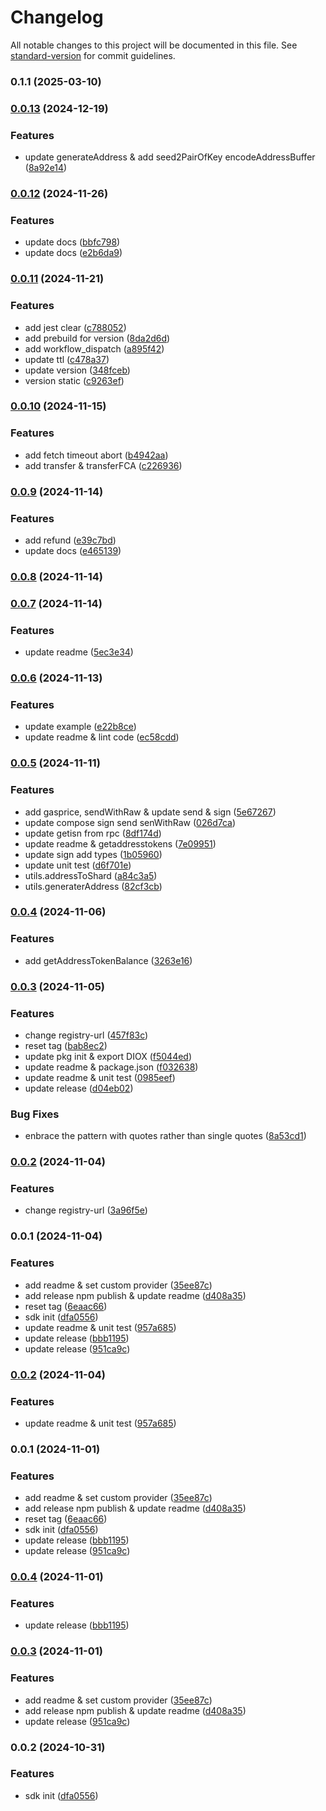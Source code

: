 # Changelog

All notable changes to this project will be documented in this file. See [standard-version](https://github.com/conventional-changelog/standard-version) for commit guidelines.

### 0.1.1 (2025-03-10)

### [0.0.13](https://github.com/duiyuan/web3/compare/v0.0.12...v0.0.13) (2024-12-19)


### Features

* update generateAddress & add seed2PairOfKey encodeAddressBuffer ([8a92e14](https://github.com/duiyuan/web3/commit/8a92e1402f98b264c3e145b18e7754844b0f3194))

### [0.0.12](https://github.com/duiyuan/web3/compare/v0.0.11...v0.0.12) (2024-11-26)


### Features

* update docs ([bbfc798](https://github.com/duiyuan/web3/commit/bbfc7981c07c99c5eb27a783612c8f4663580fd1))
* update docs ([e2b6da9](https://github.com/duiyuan/web3/commit/e2b6da91d92bbfdcfac1c80bface4c73612b7199))

### [0.0.11](https://github.com/duiyuan/web3/compare/v0.0.10...v0.0.11) (2024-11-21)


### Features

* add jest clear ([c788052](https://github.com/duiyuan/web3/commit/c7880520124878f3df44405a5a3eb8fbf6d2d4b2))
* add prebuild for version ([8da2d6d](https://github.com/duiyuan/web3/commit/8da2d6d65dbf5e1d7ab55f519808c4095cbf014a))
* add workflow_dispatch ([a895f42](https://github.com/duiyuan/web3/commit/a895f420c7a2fa0c17fae7b7f997821588a4fe65))
* update ttl ([c478a37](https://github.com/duiyuan/web3/commit/c478a37051a429d5a788ea8bd6b41959c121ada6))
* update version ([348fceb](https://github.com/duiyuan/web3/commit/348fceb93073e903f7456032380fe12a3e10f21c))
* version static ([c9263ef](https://github.com/duiyuan/web3/commit/c9263ef4cd51a2390610f17465ddcd20cc2cced4))

### [0.0.10](https://github.com/duiyuan/web3/compare/v0.0.9...v0.0.10) (2024-11-15)


### Features

* add fetch timeout abort ([b4942aa](https://github.com/duiyuan/web3/commit/b4942aa1e41e330f46476c8682bd5c45731e0167))
* add transfer & transferFCA ([c226936](https://github.com/duiyuan/web3/commit/c2269369e3ce08febee1dc84381bbb396e78baac))

### [0.0.9](https://github.com/duiyuan/web3/compare/v0.0.8...v0.0.9) (2024-11-14)


### Features

* add refund ([e39c7bd](https://github.com/duiyuan/web3/commit/e39c7bdc694b8b1ca11ff16ff695f328131f8c3e))
* update docs ([e465139](https://github.com/duiyuan/web3/commit/e4651394357ce06718bbf34c7a56c2fe4062af94))

### [0.0.8](https://github.com/duiyuan/web3/compare/v0.0.7...v0.0.8) (2024-11-14)

### [0.0.7](https://github.com/duiyuan/web3/compare/v0.0.6...v0.0.7) (2024-11-14)


### Features

* update readme ([5ec3e34](https://github.com/duiyuan/web3/commit/5ec3e34bfd45d749092374715ad94b6b7576421c))

### [0.0.6](https://github.com/duiyuan/web3/compare/v0.0.5...v0.0.6) (2024-11-13)


### Features

* update example ([e22b8ce](https://github.com/duiyuan/web3/commit/e22b8cec456c9bf833cc07f5ee862476dd92f6a4))
* update readme & lint code ([ec58cdd](https://github.com/duiyuan/web3/commit/ec58cddf44e48fab71f2dfbbcfb0d767778cef9e))

### [0.0.5](https://github.com/duiyuan/web3/compare/v0.0.4...v0.0.5) (2024-11-11)


### Features

* add gasprice, sendWithRaw & update send & sign ([5e67267](https://github.com/duiyuan/web3/commit/5e6726793a91b06d831cb552faf0a153e4702eaf))
* update compose sign send senWithRaw ([026d7ca](https://github.com/duiyuan/web3/commit/026d7cafb92421e72cb8adf75eb7e4c1a9879c34))
* update getisn from rpc ([8df174d](https://github.com/duiyuan/web3/commit/8df174dc9a12d387dd637110de6340dc73a43b4e))
* update readme & getaddresstokens ([7e09951](https://github.com/duiyuan/web3/commit/7e09951e1313bb2afd617e9e92878c6f14467dee))
* update sign add types ([1b05960](https://github.com/duiyuan/web3/commit/1b05960b5a5254d7e1dac3c179f55e718083e119))
* update unit test ([d6f701e](https://github.com/duiyuan/web3/commit/d6f701e77897ee317ac13071495ed0370c4f5271))
* utils.addressToShard ([a84c3a5](https://github.com/duiyuan/web3/commit/a84c3a56a65d2647f1ccab725b1bbadf6e7f8583))
* utils.generaterAddress ([82cf3cb](https://github.com/duiyuan/web3/commit/82cf3cb6203eef5a1c5cf927bcd8bddf95e6cfcd))

### [0.0.4](https://github.com/duiyuan/web3/compare/v0.0.3...v0.0.4) (2024-11-06)


### Features

* add getAddressTokenBalance ([3263e16](https://github.com/duiyuan/web3/commit/3263e1699d928dfc578e56b44b19acf663f74f37))

### [0.0.3](https://github.com/duiyuan/web3/compare/v0.0.2...v0.0.3) (2024-11-05)


### Features

* change registry-url ([457f83c](https://github.com/duiyuan/web3/commit/457f83c6b43b6e49762bd086008b0235fc3cac0b))
* reset tag ([bab8ec2](https://github.com/duiyuan/web3/commit/bab8ec27958ad80ec8d1f5ae38fd5a8885cccfa5))
* update pkg init & export DIOX ([f5044ed](https://github.com/duiyuan/web3/commit/f5044ed17be86a234d2b46de0d95e4a2dc05ff36))
* update readme & package.json ([f032638](https://github.com/duiyuan/web3/commit/f032638fde12865123e4843e07093538f779a0c3))
* update readme & unit test ([0985eef](https://github.com/duiyuan/web3/commit/0985eefe7e7d834aa6ef82a36cd27a4b21c9c887))
* update release ([d04eb02](https://github.com/duiyuan/web3/commit/d04eb0275ecb5b33db684fc2c8405985b300ae75))


### Bug Fixes

* enbrace the pattern with quotes rather than single quotes ([8a53cd1](https://github.com/duiyuan/web3/commit/8a53cd1b6df20e20b979e68547d6e7fd6f3f2cf7))

### [0.0.2](https://github.com/duiyuan/web3/compare/v0.0.1...v0.0.2) (2024-11-04)


### Features

* change registry-url ([3a96f5e](https://github.com/duiyuan/web3/commit/3a96f5e41b4e1c2889249999dfa8a471fa1f8b1e))

### 0.0.1 (2024-11-04)


### Features

* add readme & set custom provider ([35ee87c](https://github.com/duiyuan/web3/commit/35ee87caff470a50e32a09fd9426f74aec7d7e41))
* add release npm publish & update readme ([d408a35](https://github.com/duiyuan/web3/commit/d408a35bc0aac2b1675de8f1241d58f43718efe6))
* reset tag ([6eaac66](https://github.com/duiyuan/web3/commit/6eaac66e84466eef1ba01cc395a2512f48614de7))
* sdk init ([dfa0556](https://github.com/duiyuan/web3/commit/dfa0556dce1fd0abeec1a9ddc893d71ef5c13b2f))
* update readme & unit test ([957a685](https://github.com/duiyuan/web3/commit/957a6850e8dbf83acb81b8e6a88196ad1526f806))
* update release ([bbb1195](https://github.com/duiyuan/web3/commit/bbb1195a85b8e4fb676950606fcce8297acba854))
* update release ([951ca9c](https://github.com/duiyuan/web3/commit/951ca9c6689e99f829c7937386252717fe597e14))

### [0.0.2](https://github.com/duiyuan/web3/compare/v0.0.1...v0.0.2) (2024-11-04)


### Features

* update readme & unit test ([957a685](https://github.com/duiyuan/web3/commit/957a6850e8dbf83acb81b8e6a88196ad1526f806))

### 0.0.1 (2024-11-01)


### Features

* add readme & set custom provider ([35ee87c](https://github.com/duiyuan/web3/commit/35ee87caff470a50e32a09fd9426f74aec7d7e41))
* add release npm publish & update readme ([d408a35](https://github.com/duiyuan/web3/commit/d408a35bc0aac2b1675de8f1241d58f43718efe6))
* reset tag ([6eaac66](https://github.com/duiyuan/web3/commit/6eaac66e84466eef1ba01cc395a2512f48614de7))
* sdk init ([dfa0556](https://github.com/duiyuan/web3/commit/dfa0556dce1fd0abeec1a9ddc893d71ef5c13b2f))
* update release ([bbb1195](https://github.com/duiyuan/web3/commit/bbb1195a85b8e4fb676950606fcce8297acba854))
* update release ([951ca9c](https://github.com/duiyuan/web3/commit/951ca9c6689e99f829c7937386252717fe597e14))

### [0.0.4](https://github.com/duiyuan/web3/compare/v0.0.3...v0.0.4) (2024-11-01)


### Features

* update release ([bbb1195](https://github.com/duiyuan/web3/commit/bbb1195a85b8e4fb676950606fcce8297acba854))

### [0.0.3](https://github.com/duiyuan/web3/compare/v0.0.2...v0.0.3) (2024-11-01)


### Features

* add readme & set custom provider ([35ee87c](https://github.com/duiyuan/web3/commit/35ee87caff470a50e32a09fd9426f74aec7d7e41))
* add release npm publish & update readme ([d408a35](https://github.com/duiyuan/web3/commit/d408a35bc0aac2b1675de8f1241d58f43718efe6))
* update release ([951ca9c](https://github.com/duiyuan/web3/commit/951ca9c6689e99f829c7937386252717fe597e14))

### 0.0.2 (2024-10-31)


### Features

* sdk init ([dfa0556](https://github.com/duiyuan/web3/commit/dfa0556dce1fd0abeec1a9ddc893d71ef5c13b2f))
